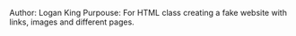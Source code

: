 Author: Logan King
Purpouse: For HTML class creating a fake website with links, images and different pages.
